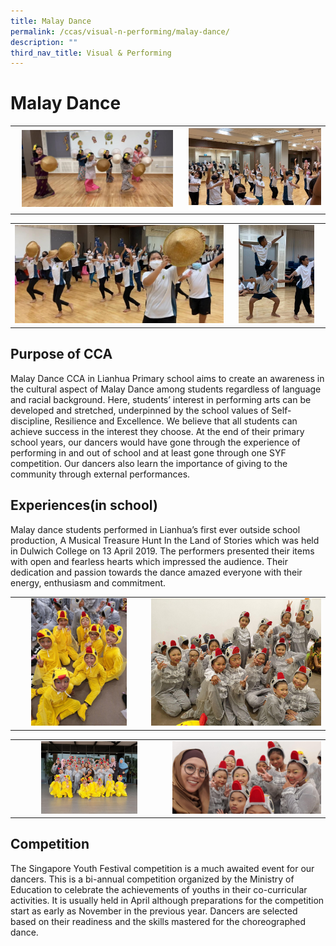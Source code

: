 ```yaml
---
title: Malay Dance
permalink: /ccas/visual-n-performing/malay-dance/
description: ""
third_nav_title: Visual & Performing
---
```

# Malay Dance

|   |   |
|:-:|:-:|
|  <img src="/images/CCAs/Malay%20Dance/Malay%20Dance_1.jpg" style="width:92%"> |  ![](/images/CCAs/Malay%20Dance/Malay%20Dance_2.jpg)   |



|   |   |
|:-:|:-:|
|  ![](/images/CCAs/Malay%20Dance/Malay%20Dance_3.jpg) | <img src="/images/CCAs/Malay%20Dance/Malay%20Dance_4.jpg" style="width:85%">   |

## Purpose of CCA

Malay Dance CCA in Lianhua Primary school aims to create an awareness in the cultural aspect of Malay Dance among students regardless of language and racial background. Here, students’ interest in performing arts can be developed and stretched, underpinned by the school values of Self-discipline, Resilience and Excellence. We believe that all students can achieve success in the interest they choose. At the end of their primary school years, our dancers would have gone through the experience of performing in and out of school and at least gone through one SYF competition. Our dancers also learn the importance of giving to the community through external performances.

## Experiences(in school)

Malay dance students performed in Lianhua’s first ever outside school production, A Musical Treasure Hunt In the Land of Stories which was held in Dulwich College on 13 April 2019. The performers presented their items with open and fearless hearts which impressed the audience. Their dedication and passion towards the dance amazed everyone with their energy, enthusiasm and commitment.

|   |   |
|:-:|:-:|
| <img src="/images/CCAs/Malay%20Dance/Malay%20Dance_5.jpg" style="width:75%"> |  ![](/images/CCAs/Malay%20Dance/Malay%20Dance_6.jpg)   |


|   |   |
|:-:|:-:|
| <img src="/images/CCAs/Malay%20Dance/Malay%20Dance_7.jpg" style="width:65%"> |  ![](/images/CCAs/Malay%20Dance/Malay%20Dance_8.jpg)   |

## Competition

The Singapore Youth Festival competition is a much awaited event for our dancers. This is a bi-annual competition organized by the Ministry of Education to celebrate the achievements of youths in their co-curricular activities. It is usually held in April although preparations for the competition start as early as November in the previous year. Dancers are selected based on their readiness and the skills mastered for the choreographed dance.

